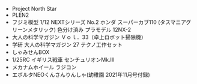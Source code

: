 * Project North Star
* PLEN2
* フジミ模型 1/12 NEXTシリーズ No.2 ホンダ スーパーカブ110 (タスマニアグリーンメタリック) 色分け済み プラモデル 12NX-2
* 大人の科学マガジン Ｖｏｌ．33（卓上ロボット掃除機）
* 学研 大人の科学マガジン 27 テクノ工作セット
* しゃみせんBOX
* 1/25RC イギリス戦車 センチュリオンMk.III
* メカナムホイール ラジコン
* エボルタNEOくんさんりんしゃ(幼稚園 2021年11月号付録)
